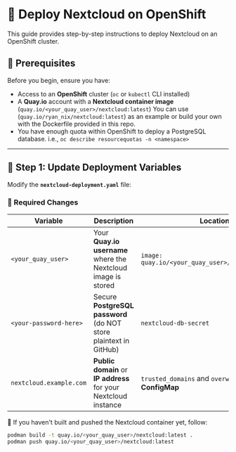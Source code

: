 # 🚀 Deploy Nextcloud on OpenShift

This guide provides step-by-step instructions to deploy Nextcloud on an OpenShift cluster.

## **📌 Prerequisites**
Before you begin, ensure you have:
- Access to an **OpenShift** cluster (`oc` or `kubectl` CLI installed)
- A **Quay.io** account with a **Nextcloud container image** (`quay.io/<your_quay_user>/nextcloud:latest`) You can use (`quay.io/ryan_nix/nextcloud:latest`) as an example or build your own with the Dockerfile provided in this repo.
- You have enough quota within OpenShift to deploy a PostgreSQL database. i.e., `oc describe resourcequotas -n <namespace>`

---

## **🔧 Step 1: Update Deployment Variables**
Modify the **`nextcloud-deployment.yaml`** file:

### **📝 Required Changes**
| Variable | Description | Location |
|----------|------------|----------|
| `<your_quay_user>` | Your **Quay.io username** where the Nextcloud image is stored | `image: quay.io/<your_quay_user>/nextcloud:latest` |
| `<your-password-here>` | Secure **PostgreSQL password** (do NOT store plaintext in GitHub) | `nextcloud-db-secret` |
| `nextcloud.example.com` | **Public domain** or **IP address** for your Nextcloud instance | `trusted_domains` and `overwrite.cli.url` in **ConfigMap** |

🔹 If you haven't built and pushed the Nextcloud container yet, follow:
```sh
podman build -t quay.io/<your_quay_user>/nextcloud:latest .
podman push quay.io/<your_quay_user>/nextcloud:latest